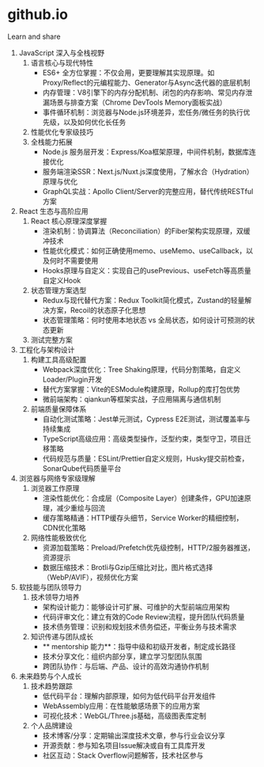 # github.io
Learn and share

1. JavaScript 深入与全栈视野
    1.    语言核心与现代特性
          -    ES6+ 全方位掌握：不仅会用，更要理解其实现原理。如Proxy/Reflect的元编程能力、Generator与Async迭代器的底层机制
          -    内存管理：V8引擎下的内存分配机制、闭包的内存影响、常见内存泄漏场景与排查方案（Chrome DevTools Memory面板实战）
          -    事件循环机制：浏览器与Node.js环境差异，宏任务/微任务的执行优先级，以及如何优化长任务
    2.    性能优化专家级技巧
    3.    全栈能力拓展
          -    Node.js 服务层开发：Express/Koa框架原理，中间件机制，数据库连接优化
          -    服务端渲染SSR：Next.js/Nuxt.js深度使用，了解水合（Hydration）原理与优化
          -    GraphQL实战：Apollo Client/Server的完整应用，替代传统RESTful方案
2. React 生态与高阶应用
    1.    React 核心原理深度掌握
          -    渲染机制：协调算法（Reconciliation）的Fiber架构实现原理，双缓冲技术
          -    性能优化模式：如何正确使用memo、useMemo、useCallback，以及何时不需要使用
          -    Hooks原理与自定义：实现自己的usePrevious、useFetch等高质量自定义Hook
    2.    状态管理方案选型
          -    Redux与现代替代方案：Redux Toolkit简化模式，Zustand的轻量解决方案，Recoil的状态原子化思想
          -    状态管理策略：何时使用本地状态 vs 全局状态，如何设计可预测的状态更新
    3.    测试完整方案
3. 工程化与架构设计
    1.    构建工具高级配置
          -    Webpack深度优化：Tree Shaking原理，代码分割策略，自定义Loader/Plugin开发
          -    替代方案掌握：Vite的ESModule构建原理，Rollup的库打包优势
          -    微前端架构：qiankun等框架实战，子应用隔离与通信机制
    2.    前端质量保障体系
          -    自动化测试策略：Jest单元测试，Cypress E2E测试，测试覆盖率与持续集成
          -    TypeScript高级应用：高级类型操作，泛型约束，类型守卫，项目迁移策略
          -    代码规范与质量：ESLint/Prettier自定义规则，Husky提交前检查，SonarQube代码质量平台
4. 浏览器与网络专家级理解
    1.    浏览器工作原理
          -    渲染性能优化：合成层（Composite Layer）创建条件，GPU加速原理，减少重绘与回流
          -    缓存策略精通：HTTP缓存头细节，Service Worker的精细控制，CDN优化策略
    2.    网络性能极致优化
          -    资源加载策略：Preload/Prefetch优先级控制，HTTP/2服务器推送，资源提示
          -    数据压缩技术：Brotli与Gzip压缩比对比，图片格式选择（WebP/AVIF），视频优化方案
5. 软技能与团队领导力
    1.    技术领导力培养
          -    架构设计能力：能够设计可扩展、可维护的大型前端应用架构
          -    代码评审文化：建立有效的Code Review流程，提升团队代码质量
          -    技术债务管理：识别和规划技术债务偿还，平衡业务与技术需求
    2.    知识传递与团队成长
          -    ** mentorship 能力**：指导中级和初级开发者，制定成长路径
          -    技术分享文化：组织内部分享，建立学习型团队氛围
          -    跨团队协作：与后端、产品、设计的高效沟通协作机制
6. 未来趋势与个人成长
    1.    技术趋势跟踪
          -    低代码平台：理解内部原理，如何为低代码平台开发组件
          -    WebAssembly应用：在性能敏感场景下的应用方案
          -    可视化技术：WebGL/Three.js基础，高级图表库定制
    2.    个人品牌建设
          -    技术博客/分享：定期输出深度技术文章，参与行业会议分享
          -    开源贡献：参与知名项目Issue解决或自有工具库开发
          -    社区互动：Stack Overflow问题解答，技术社区参与


